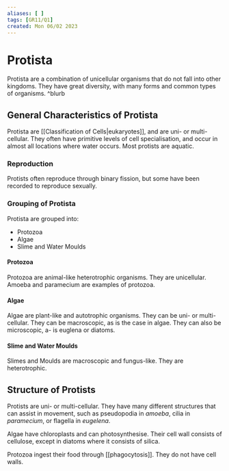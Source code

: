 ```yaml
---
aliases: [ ]
tags: [GR11/Q1]
created: Mon 06/02 2023
---
```

# Protista
Protista are a combination of unicellular organisms that do not fall into other kingdoms. They have great diversity, with many forms and common types of organisms. ^blurb

## General Characteristics of Protista
Protista are [[Classification of Cells|eukaryotes]], and are uni- or multi-cellular. They often have primitive levels of cell specialisation, and occur in almost all locations where water occurs. Most protists are aquatic. 

### Reproduction
Protists often reproduce through binary fission, but some have been recorded to reproduce sexually. 

### Grouping of Protista
Protista are grouped into:
- Protozoa
- Algae
- Slime and Water Moulds

#### Protozoa
Protozoa are animal-like heterotrophic organisms. They are unicellular. Amoeba and paramecium are examples of protozoa. 

#### Algae
Algae are plant-like and autotrophic organisms. They can be uni- or multi-cellular. They can be macroscopic, as is the case in algae. They can also be microscopic, a- is euglena or diatoms. 

#### Slime and Water Moulds
Slimes and Moulds are macroscopic and fungus-like. They are heterotrophic.

## Structure of Protists
Protists are uni- or multi-cellular. They have many different structures that can assist in movement, such as pseudopodia in *amoeba*, cilia in *paramecium*, or flagella in *eugelena*. 

Algae have chloroplasts and can photosynthesise. Their cell wall consists of cellulose, except in diatoms where it consists of silica. 

Protozoa ingest their food through [[phagocytosis]]. They do not have cell walls. 